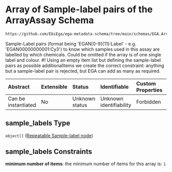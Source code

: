 # Array of Sample-label pairs of the ArrayAssay Schema

```txt
https://github.com/EbiEga/ega-metadata-schema/tree/main/schemas/EGA.ArrayAssay.json#/properties/sample_labels
```

Sample-Label pairs (format being 'EGAN\[0-9]{11}:Label' - e.g. 'EGAN00000000001:Cy3') to know which samples used in this assay are labelled by which chemicals. Could be omitted if the array is of one single label and colour. #! Using an empty item list but defining the sample-label pairs as possible additionalItems we create the correct constraint: anything but a sample-label pair is rejected, but EGA can add as many as required.

| Abstract            | Extensible | Status         | Identifiable            | Custom Properties | Additional Properties | Access Restrictions | Defined In                                                                |
| :------------------ | :--------- | :------------- | :---------------------- | :---------------- | :-------------------- | :------------------ | :------------------------------------------------------------------------ |
| Can be instantiated | No         | Unknown status | Unknown identifiability | Forbidden         | Forbidden             | none                | [EGA.ArrayAssay.json*](../out/EGA.ArrayAssay.json "open original schema") |

## sample_labels Type

`object[]` ([Repeatable Sample-label node](ega-2-definitions-repeatable-sample-label-node.md))

## sample_labels Constraints

**minimum number of items**: the minimum number of items for this array is: `1`
